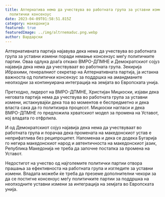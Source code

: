 ```yaml
---
title: Алтернатива нема да учествува во работната група за уставни измени без
  политички консензус
date: 2023-04-09T01:58:51.815Z
category: македонија
featured: true
featuredImage: ../img/altrnemaduc.png.webp
author: Вардарски
---
```


Алтернативната партија најавува дека нема да учествува во работната група за уставни измени поради немање консензус меѓу политичките партии. Оваа одлука доаѓа откако ВМРО-ДПМНЕ и Демократскиот сојуз најавија дека нема да учествуваат во работната група. Зекирија Ибрахими, генералниот секретар на Алтернативната партија, ја истакна важноста од политички консензус за поддршка на амандманите неопходни за континуирана интеграција на земјата во Европската унија.

Претходно, лидерот на ВМРО-ДПМНЕ, Христијан Мицкоски, изјави дека неговата партија нема да учествува во работната група за уставни измени, истакнувајќи дека тоа во моментов е беспредметно и дека власта сака да го политизира процесот. Мицкоски нагласи и дека ВМРО-ДПМНЕ го предложила хрватскиот модел за промена на Уставот, кој владата го отфрлила.

И од Демократскиот сојуз најавија дека нема да учествуваат во работната група и порачаа дека промената на македонскиот устав е неприфатлива без реципроцитет. Напоменаа и дека се додека Бугарија го негира македонскиот народ и автентичноста на македонскиот јазик, Република Македонија не треба да започне постапка за промена на Уставот.

Недостигот на учество од најголемите политички партии отвора прашања за ефективноста на работната група и изгледите за уставни измени. Владата можеби ќе треба да преземе дополнителни чекори за да се постигне консензус меѓу политичките партии за поддршка на неопходните уставни измени за интеграција на земјата во Европската унија.
